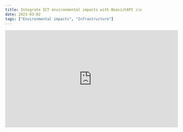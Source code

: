 ```yaml
---
title: Integrate ICT environmental impacts with BoaviztAPI 🇫🇷
date: 2023-03-02
tags: ["Environmental impacts", "Infrastructure"]
---
```


<iframe title="Integrer les impacts environnementaux du numerique avec l'API Open Source Boavizta" width="560" height="315" src="https://diode.zone/videos/embed/dc8e6e4f-0c81-475a-912e-6fc273a39563" frameborder="0" allowfullscreen="" sandbox="allow-same-origin allow-scripts allow-popups"></iframe>
